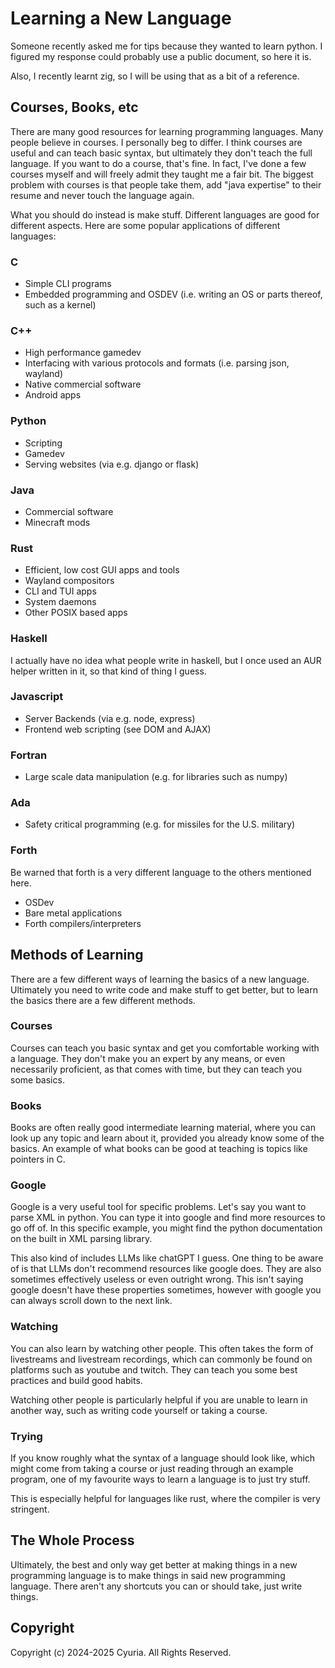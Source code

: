 # Learning a New Language

Someone recently asked me for tips because they wanted to learn python. I
figured my response could probably use a public document, so here it is.

Also, I recently learnt zig, so I will be using that as a bit of a reference.

## Courses, Books, etc

There are many good resources for learning programming languages. Many people
believe in courses. I personally beg to differ. I think courses are useful and
can teach basic syntax, but ultimately they don't teach the full language. If
you want to do a course, that's fine. In fact, I've done a few courses myself
and will freely admit they taught me a fair bit. The biggest problem with
courses is that people take them, add "java expertise" to their resume and never
touch the language again.

What you should do instead is make stuff. Different languages are good for
different aspects. Here are some popular applications of different languages:

### C

*   Simple CLI programs
*   Embedded programming and OSDEV (i.e. writing an OS or parts thereof, such as a
    kernel)

### C++

*   High performance gamedev
*   Interfacing with various protocols and formats (i.e. parsing json, wayland)
*   Native commercial software
*   Android apps

### Python

*   Scripting
*   Gamedev
*   Serving websites (via e.g. django or flask)

### Java

*   Commercial software
*   Minecraft mods

### Rust

*   Efficient, low cost GUI apps and tools
*   Wayland compositors
*   CLI and TUI apps
*   System daemons
*   Other POSIX based apps

### Haskell

I actually have no idea what people write in haskell, but I once used an AUR
helper written in it, so that kind of thing I guess.

### Javascript

*   Server Backends (via e.g. node, express)
*   Frontend web scripting (see DOM and AJAX)

### Fortran

*   Large scale data manipulation (e.g. for libraries such as numpy)

### Ada

*   Safety critical programming (e.g. for missiles for the U.S. military)

### Forth

Be warned that forth is a very different language to the others mentioned here.

*   OSDev
*   Bare metal applications
*   Forth compilers/interpreters

## Methods of Learning

There are a few different ways of learning the basics of a new language.
Ultimately you need to write code and make stuff to get better, but to learn the
basics there are a few different methods.

### Courses

Courses can teach you basic syntax and get you comfortable working with a
language. They don't make you an expert by any means, or even necessarily
proficient, as that comes with time, but they can teach you some basics.

### Books

Books are often really good intermediate learning material, where you can look
up any topic and learn about it, provided you already know some of the basics.
An example of what books can be good at teaching is topics like pointers in C.

### Google

Google is a very useful tool for specific problems. Let's say you want to parse
XML in python. You can type it into google and find more resources to go off of.
In this specific example, you might find the python documentation on the built
in XML parsing library.

This also kind of includes LLMs like chatGPT I guess. One thing to be aware of
is that LLMs don't recommend resources like google does. They are also sometimes
effectively useless or even outright wrong. This isn't saying google doesn't
have these properties sometimes, however with google you can always scroll down
to the next link.

### Watching

You can also learn by watching other people. This often takes the form of
livestreams and livestream recordings, which can commonly be found on platforms
such as youtube and twitch. They can teach you some best practices and build
good habits.

Watching other people is particularly helpful if you are unable to learn in
another way, such as writing code yourself or taking a course.

### Trying

If you know roughly what the syntax of a language should look like, which might
come from taking a course or just reading through an example program, one of my
favourite ways to learn a language is to just try stuff.

This is especially helpful for languages like rust, where the compiler is very
stringent.

## The Whole Process

Ultimately, the best and only way get better at making things in a new
programming language is to make things in said new programming language. There
aren't any shortcuts you can or should take, just write things.

## Copyright

Copyright (c) 2024-2025 Cyuria. All Rights Reserved.
